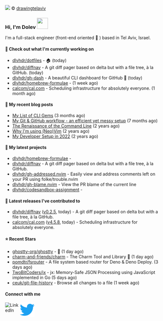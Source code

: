 <img src="https://user-images.githubusercontent.com/6196971/205364459-63d54329-d28a-403f-ac06-3baeb4685b46.jpg" />
© <a href="https://www.instagram.com/drawingtelaviv/">drawingtelaviv</a>

### Hi, I'm Dolev <img width="36px" height="36px" src="https://user-images.githubusercontent.com/1303154/88677602-1635ba80-d120-11ea-84d8-d263ba5fc3c0.gif" />

I'm a full-stack engineer (front-end oriented :rainbow: ) based in Tel Aviv, Israel.

#### 👷 Check out what I'm currently working on

- [dlvhdr/dotfiles](https://github.com/dlvhdr/dotfiles) - 🏠 (today)
- [dlvhdr/diffnav](https://github.com/dlvhdr/diffnav) - A git diff pager based on delta but with a file tree, à la GitHub. (today)
- [dlvhdr/gh-dash](https://github.com/dlvhdr/gh-dash) - A beautiful CLI dashboard for GitHub 🚀  (today)
- [dlvhdr/homebrew-formulae](https://github.com/dlvhdr/homebrew-formulae) -  (1 week ago)
- [calcom/cal.com](https://github.com/calcom/cal.com) - Scheduling infrastructure for absolutely everyone. (1 month ago)

#### 📜 My recent blog posts

- [My List of CLI Gems](https://dlvhdr.me/posts/cli-tools) (3 months ago)
- [My Git &amp; GitHub workflow - an efficient yet messy setup](https://dlvhdr.me/posts/how-i-use-github) (7 months ago)
- [The Renaissance of the Command Line](https://dlvhdr.me/posts/the-renaissance-of-the-command-line) (2 years ago)
- [Why I&#39;m using (Neo)Vim](https://dlvhdr.me/posts/why-im-using-vim) (2 years ago)
- [My Developer Setup in 2022](https://dlvhdr.me/posts/dev-setup) (2 years ago)

#### 🌱 My latest projects

- [dlvhdr/homebrew-formulae](https://github.com/dlvhdr/homebrew-formulae) - 
- [dlvhdr/diffnav](https://github.com/dlvhdr/diffnav) - A git diff pager based on delta but with a file tree, à la GitHub.
- [dlvhdr/gh-addressed.nvim](https://github.com/dlvhdr/gh-addressed.nvim) - Easily view and address comments left on your PR using folke/trouble.nvim
- [dlvhdr/gh-blame.nvim](https://github.com/dlvhdr/gh-blame.nvim) - View the PR blame of the current line
- [dlvhdr/codesandbox-assignment](https://github.com/dlvhdr/codesandbox-assignment) - 

#### 🔭 Latest releases I've contributed to

- [dlvhdr/diffnav](https://github.com/dlvhdr/diffnav) ([v0.2.5](https://github.com/dlvhdr/diffnav/releases/tag/v0.2.5), today) - A git diff pager based on delta but with a file tree, à la GitHub.
- [calcom/cal.com](https://github.com/calcom/cal.com) ([v4.5.8](https://github.com/calcom/cal.com/releases/tag/v4.5.8), today) - Scheduling infrastructure for absolutely everyone.

#### ⭐ Recent Stars

- [ghostty-org/ghostty](https://github.com/ghostty-org/ghostty) - 👻 (1 day ago)
- [charm-and-friends/charm](https://github.com/charm-and-friends/charm) - The Charm Tool and Library 🌟 (1 day ago)
- [pomdtr/fsrouter](https://github.com/pomdtr/fsrouter) - A file system based router for Deno &amp; Deno Deploy. (3 days ago)
- [TwoBitCoders/jx](https://github.com/TwoBitCoders/jx) - jx: Memory-Safe JSON Processing using JavaScript implemented in Go (5 days ago)
- [ceuk/git-file-history](https://github.com/ceuk/git-file-history) - Browse all changes to a file (1 week ago)

#### Connect with me

[<img align="left" alt="LinkedIn" width="48px" src="https://camo.githubusercontent.com/c8a9c5b414cd812ad6a97a46c29af67239ddaeae08c41724ff7d945fb4c047e5/68747470733a2f2f6564656e742e6769746875622e696f2f537570657254696e7949636f6e732f696d616765732f7376672f6c696e6b6564696e2e737667" />][linkedin]

[<img align="left" alt="Twitter" width="48px" src="icons/twitter.svg" />][twitter]

[linkedin]: https://www.linkedin.com/in/dolev-hadar/
[twitter]: https://twitter.com/elys1um

